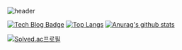 ![header](https://capsule-render.vercel.app/api?type=wave&color=#7BB4E3&height=300&section=header&text=Lwonbin&fontSize=90)


[![Tech Blog Badge](http://img.shields.io/badge/-Tech%20blog-black?style=flat-square&logo=github&link=https://lwb9036.tistory.com/)](https://lwb9036.tistory.com/)
[![Top Langs](https://github-readme-stats.vercel.app/api/top-langs/?username=Lwonbin)](https://github.com/Lwonbin/Lwonbin)    [![Anurag's github stats](https://github-readme-stats.vercel.app/api?username=Lwonbin)](https://github.com/Lwonbin/Lwonbin)

[![Solved.ac프로필](http://mazassumnida.wtf/api/v2/generate_badge?boj=lwb9036)](https://solved.ac/lwb9036)

